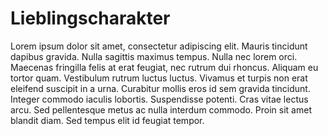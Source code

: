 # Lieblingscharakter

Lorem ipsum dolor sit amet, consectetur adipiscing elit. Mauris tincidunt dapibus gravida. 
Nulla sagittis maximus tempus. Nulla nec lorem orci. Maecenas fringilla felis at erat feugiat, 
nec rutrum dui rhoncus. Aliquam eu tortor quam. Vestibulum rutrum luctus luctus. 
Vivamus et turpis non erat eleifend suscipit in a urna. Curabitur mollis eros id sem gravida 
tincidunt. Integer commodo iaculis lobortis. Suspendisse potenti. Cras vitae lectus arcu. 
Sed pellentesque metus ac nulla interdum commodo. Proin sit amet blandit diam. 
Sed tempus elit id feugiat tempor. 